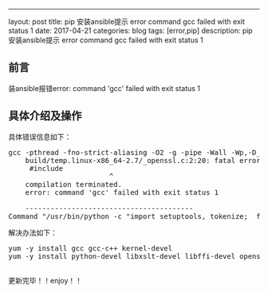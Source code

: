 ---
layout: post
title: pip 安装ansible提示 error command gcc failed with exit status 1
date: 2017-04-21
categories: blog
tags: [error,pip]
description: pip 安装ansible提示 error command gcc failed with exit status 1


## 前言
装ansible报错error: command 'gcc' failed with exit status 1

## 具体介绍及操作
具体错误信息如下：
<pre>
gcc -pthread -fno-strict-aliasing -O2 -g -pipe -Wall -Wp,-D_FORTIFY_SOURCE=2 -fexceptions -fstack-protector-strong --param=ssp-buffer-size=4 -grecord-gcc-switches -m64 -mtune=generic -D_GNU_SOURCE -fPIC -fwrapv -DNDEBUG -O2 -g -pipe -Wall -Wp,-D_FORTIFY_SOURCE=2 -fexceptions -fstack-protector-strong --param=ssp-buffer-size=4 -grecord-gcc-switches -m64 -mtune=generic -D_GNU_SOURCE -fPIC -fwrapv -fPIC -I/usr/include/python2.7 -c build/temp.linux-x86_64-2.7/_openssl.c -o build/temp.linux-x86_64-2.7/build/temp.linux-x86_64-2.7/_openssl.o
    build/temp.linux-x86_64-2.7/_openssl.c:2:20: fatal error: Python.h: No such file or directory
     #include <Python.h>
                        ^
    compilation terminated.
    error: command 'gcc' failed with exit status 1
    
    ----------------------------------------
Command "/usr/bin/python -c "import setuptools, tokenize;__file__='/tmp/pip-build-ZZA2W8/cryptography/setup.py';exec(compile(getattr(tokenize, 'open', open)(__file__).read().replace('\r\n', '\n'), __file__, 'exec'))" install --record /tmp/pip-9cc_pW-record/install-record.txt --single-version-externally-managed --compile" failed with error code 1 in /tmp/pip-build-ZZA2W8/cryptography
</pre>

解决办法如下：
<pre>
yum -y install gcc gcc-c++ kernel-devel
yum -y install python-devel libxslt-devel libffi-devel openssl-devel

</pre>


更新完毕！！enjoy！！

